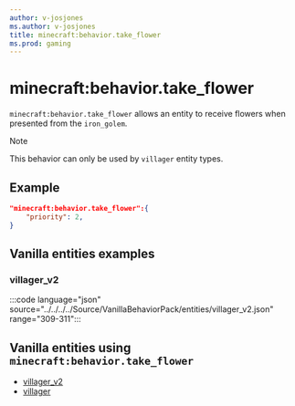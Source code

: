 ```yaml
---
author: v-josjones
ms.author: v-josjones
title: minecraft:behavior.take_flower
ms.prod: gaming
---
```


# minecraft:behavior.take_flower

`minecraft:behavior.take_flower` allows an entity to receive flowers when presented from the `iron_golem`.

> [!NOTE]
> This behavior can only be used by `villager` entity types.

## Example

```json
"minecraft:behavior.take_flower":{
    "priority": 2,
}
```

## Vanilla entities examples

### villager_v2

:::code language="json" source="../../../../Source/VanillaBehaviorPack/entities/villager_v2.json" range="309-311":::

## Vanilla entities using `minecraft:behavior.take_flower`

- [villager_v2](../../../../Source/VanillaBehaviorPack_Snippets/entities/villager_v2.md)
- [villager](../../../../Source/VanillaBehaviorPack_Snippets/entities/villager.md)
